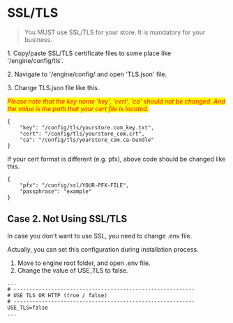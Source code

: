 # SSL/TLS

> You MUST use SSL/TLS for your store. It is mandatory for your business.

1\. Copy/paste SSL/TLS certificate files to some place like '/engine/config/tls'.

2\. Navigate to '/engine/config/ and open 'TLS.json' file.

3\. Change TLS.json file like this.

_<mark style="color:red;">Please note that the key name 'key', 'cert', 'ca' should not be changed. And the value is the path that your cert file is located.</mark>_

```
{ 
    "key": "/config/tls/yourstore.com_key.txt",
    "cert": "/config/tls/yourstore_com.crt",
    "ca": "/config/tls/yourstore_com.ca-bundle"
}
```

If your cert format is different (e.g. pfx), above code should be changed like this.

```
{
    "pfx": "/config/ssl/YOUR-PFX-FILE",
    "passphrase": "example"
}
```



## Case 2. Not Using SSL/TLS

In case you don't want to use SSL, you need to change .env file.

Actually, you can set this configuration during installation process.

1. Move to engine root folder, and open .env file.
2. Change the value of USE\_TLS to false.

```
...
# ----------------------------------------------------------
# USE TLS OR HTTP (true / false)
# ----------------------------------------------------------
USE_TLS=false
...
```

